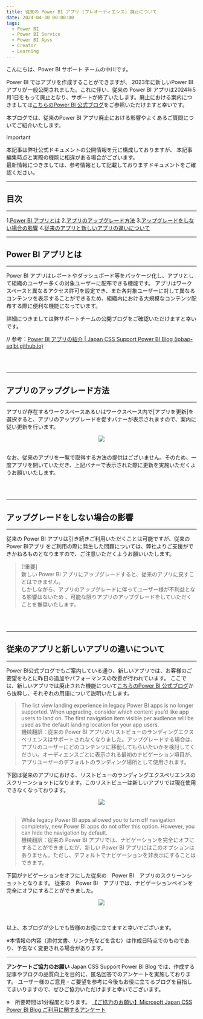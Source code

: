 ```yaml
---
title: 従来の Power BI アプリ (プレオーディエンス) 廃止について
date: 2024-04-30 00:00:00 
tags:
  - Power BI
  - Power BI Service
  - Power BI Apss
  - Creator
  - Learning
---
```



こんにちは、Power BI サポート チームの中川です。

Power BI ではアプリを作成することができますが、 2023年に新しいPower BI アプリが一般公開されました。これに伴い、従来の Power BI アプリは2024年5月1日をもって廃止となり、サポートが終了いたします。廃止における案内につきましては[こちらのPower BI 公式ブログ](https://powerbi.microsoft.com/ja-jp/blog/announcing-the-retirement-of-legacy-power-bi-apps-pre-audiences/)をご参照いただけますと幸いです。




本ブログでは、従来のPower BI アプリ廃止における影響やよくあるご質問についてご紹介いたします。

<!-- more -->


> [!IMPORTANT]  
> 本記事は弊社公式ドキュメントの公開情報を元に構成しておりますが、
> 本記事編集時点と実際の機能に相違がある場合がございます。  
> 最新情報につきましては、参考情報として記載しておりますドキュメントをご確認ください。

---
## 目次
---
 1.[Power BI アプリとは](#Power-BI-アプリとは)
 2.[アプリのアップグレード方法](#アプリのアップグレード方法)
 3.[アップグレードをしない場合の影響](#アップグレードをしない場合の影響)
 4.[従来のアプリと新しいアプリの違いについて](#従来のアプリと新しいアプリの違いについて)


---
## Power BI アプリとは
---
Power BI アプリはレポートやダッシュボード等をパッケージ化し、アプリとして組織のユーザー多くの対象ユーザーに配布できる機能です。
アプリはワークスペースと異なるアクセス許可を設定でき、また各対象ユーザーに対して異なるコンテンツを表示することができるため、組織内における大規模なコンテンツ配布する際に便利な機能になっています。

詳細につきましては弊サポートチームの公開ブログをご確認いただけますと幸いです。

// 参考：[Power BI アプリの紹介 | Japan CSS Support Power BI Blog (jpbap-sqlbi.github.io)](https://jpbap-sqlbi.github.io/blog/powerbi/pbi_app_introduction/)

</br>
</br>

---
## アプリのアップグレード方法
---
アプリが存在するワークスペースあるいはワークスペース内で[アプリを更新]を選択すると、アプリのアップグレードを促すバナーが表示されますので、案内に従い更新を行います。

<div align="center">
<img src="1.png">
</div>
</br>

なお、従来のアプリを一覧で取得する方法の提供はございません。そのため、一度アプリを開いていただき、上記バナーで表示された際に更新を実施いただくようお願いいたします。


</br>
</br>


---
## アップグレードをしない場合の影響
---
従来の Power BI アプリは引き続きご利用いただくことは可能ですが、従来の Power BIアプリ をご利用の際に発生した問題については、弊社よりご支援ができかねるものとなりますので、ご注意いただくようお願いいたします。
</br>
> [!重要]  
> 新しい Power BI アプリにアップグレードすると、従来のアプリに戻すことはできません。</br>
> しかしながら、アプリのアップグレードに伴ってユーザー様が不利益となる影響はないため 、可能な限りアプリのアップグレードをしていただくことを推奨いたします。

</br>
</br>

---
## 従来のアプリと新しいアプリの違いについて
---
Power BI公式ブログでもご案内している通り、新しいアプリでは、お客様のご要望をもとに昨日の追加やパフォーマンスの改善が行われています。
ここでは、新しいアプリでは廃止された機能について[こちらのPower BI 公式ブログ](https://powerbi.microsoft.com/ja-jp/blog/announcing-the-retirement-of-legacy-power-bi-apps-pre-audiences/)から抜粋し、それぞれの用語について説明いたします。
</br>
>The list view landing experience in legacy Power BI apps is no longer supported. When upgrading, consider which content you’d like app users to land on. The first navigation item visible per audience will be used as the default landing location for your app users. </br>
>機械翻訳：従来の Power BI アプリのリストビューのランディングエクスペリエンスはサポートされなくなりました。アップグレードする場合は、アプリのユーザーにどのコンテンツに移動してもらいたいかを検討してください。オーディエンスごとに表示される最初のナビゲーション項目が、アプリユーザーのデフォルトのランディング場所として使用されます。

下図は従来のアプリにおける、リストビューのランディングエクスペリエンスのスクリーンショットになります。このリストビューは新しいアプリでは現在使用できなくなっております。

<div align="center">
<img src="2.png">
</div>
</br>


>While legacy Power BI apps allowed you to turn off navigation completely, new Power BI apps do not offer this option. However, you can hide the navigation by default.</br>
>機械翻訳：従来の Power BI アプリでは、ナビゲーションを完全にオフにすることができましたが、新しい Power BI アプリにはこのオプションはありません。ただし、デフォルトでナビゲーションを非表示にすることはできます。

下図がナビゲーションをオフにした従来の　Power BI　アプリのスクリーンショットとなります。 
従来の　Power BI　アプリでは、ナビゲーションペインを完全にオフにすることができました。 

<div align="center">
<img src="3.png">
</div>
</br>

</br>

以上、本ブログが少しでも皆様のお役に立てますと幸いでございます。


※本情報の内容（添付文書、リンク先などを含む）は作成日時点でのものであり、予告なく変更される場合があります。

---

**アンケートご協力のお願い**
Japan CSS Support Power BI Blog では、作成する記事やブログの品質向上を目的に、匿名回答でのアンケートを実施しております。
ユーザー様のご意見・ご要望を参考に今後もお役に立てるブログを目指してまいりますので、ぜひご協力いただけますと幸いでございます。 

※　所要時間は1分程度となります。
[【ご協力のお願い】Microsoft Japan CSS Power BI Blog ご利用に関するアンケート](https://jpbap-sqlbi.github.io/blog/powerbi/pbi_blogsurvey2022/)